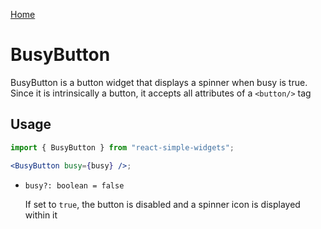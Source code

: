 [Home](../../../README.md)

# BusyButton

BusyButton is a button widget that displays a spinner when busy is true. Since it is intrinsically a
button, it accepts all attributes of a `<button/>` tag

## Usage

```jsx
import { BusyButton } from "react-simple-widgets";

<BusyButton busy={busy} />;
```

-   `busy?: boolean = false`

    If set to `true`, the button is disabled and a spinner icon is displayed within it
